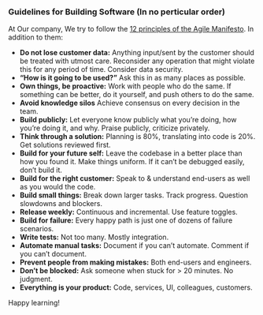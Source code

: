 

### Guidelines for Building Software (In no perticular order)

At Our company, We try to follow the [12 principles of the Agile Manifesto](https://agilemanifesto.org/principles.html). In addition to them:

- **Do not lose customer data:** Anything input/sent by the customer should be treated with utmost care. Reconsider any operation that might violate this for any period of time. Consider data security.
- **“How is it going to be used?”** Ask this in as many places as possible.
- **Own things, be proactive:** Work with people who do the same. If something can be better, do it yourself, and push others to do the same.
- **Avoid knowledge silos** Achieve consensus on every decision in the team.
- **Build publicly:** Let everyone know publicly what you’re doing, how you’re doing it, and why. Praise publicly, criticize privately.
- **Think through a solution:** Planning is 80%, translating into code is 20%. Get solutions reviewed first.
- **Build for your future self:** Leave the codebase in a better place than how you found it. Make things uniform. If it can’t be debugged easily, don’t build it.
- **Build for the right customer:** Speak to & understand end-users as well as you would the code.
- **Build small things:** Break down larger tasks. Track progress. Question slowdowns and blockers.
- **Release weekly:** Continuous and incremental. Use feature toggles. 
- **Build for failure:** Every happy path is just one of dozens of failure scenarios.
- **Write tests:** Not too many. Mostly integration.
- **Automate manual tasks:** Document if you can’t automate. Comment if you can’t document.
- **Prevent people from making mistakes:** Both end-users and engineers.
- **Don’t be blocked:** Ask someone when stuck for > 20 minutes. No judgment.
- **Everything is your product:** Code, services, UI, colleagues, customers.


Happy learning!